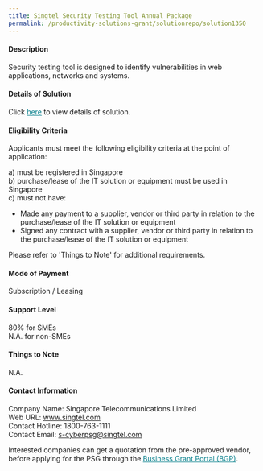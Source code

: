 ```yaml
---
title: Singtel Security Testing Tool Annual Package
permalink: /productivity-solutions-grant/solutionrepo/solution1350
---
```


#### Description

Security testing tool is designed to identify vulnerabilities in web applications, networks and systems.

#### Details of Solution

Click <a href='https://govassist.gobusiness.gov.sg/images/psg/Desensitised_Singtel_Tessa_Annex3.pdf' style='color:#037e8a'>here</a> to view details of solution.

#### Eligibility Criteria

Applicants must meet the following eligibility criteria at the point of application:

a) must be registered in Singapore <br>
b) purchase/lease of the IT solution or equipment must be used in Singapore <br>
c) must not have:
- Made any payment to a supplier, vendor or third party in relation to the purchase/lease of the IT solution or equipment
- Signed any contract with a supplier, vendor or third party in relation to the purchase/lease of the IT solution or equipment

Please refer to 'Things to Note' for additional requirements.

#### Mode of Payment
Subscription / Leasing 

#### Support Level
80% for SMEs <br>
N.A. for non-SMEs

#### Things to Note
N.A.

#### Contact Information
Company Name: Singapore Telecommunications Limited<br>Web URL: www.singtel.com <br>Contact Hotline: 1800-763-1111<br>Contact Email: s-cyberpsg@singtel.com<br>

Interested companies can get a quotation from the pre-approved vendor, before applying for the PSG through the <a target='_blank' style='color:#037e8a' href='https://www.businessgrants.gov.sg/'>Business Grant Portal (BGP)</a>.
